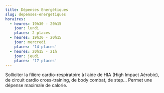 ```yaml
---
title: Dépenses Energétiques
slug: depenses-energetiques
horaires:
  - heures: 19h30 - 20h15
    jour: lundi
    places: 2 places
  - heures: 19h30 - 20h15
    jour: mercredi
    places: '14 places'
  - heures: 20h15 - 21h
    jour: jeudi
    places: '17 places'
---
```


Solliciter la filière cardio-respiratoire à l’aide de HIA (High Impact Aérobic), de circuit cardio cross-training, de body combat, de step… Permet une dépense maximale de calorie.

